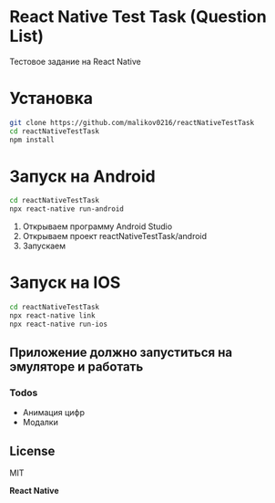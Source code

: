 # React Native Test Task (Question List)


Тестовое задание на React Native

# Установка

```sh
git clone https://github.com/malikov0216/reactNativeTestTask
cd reactNativeTestTask
npm install
```

# Запуск на Android
```sh
cd reactNativeTestTask
npx react-native run-android
```
1) Открываем программу Android Studio
2) Открываем проект reactNativeTestTask/android
3) Запускаем

# Запуск на IOS
```sh
cd reactNativeTestTask
npx react-native link
npx react-native run-ios
```

## Приложение должно запуститься на эмуляторе и работать

### Todos

 - Анимация цифр
 - Модалки 

License
----

MIT


**React Native**
